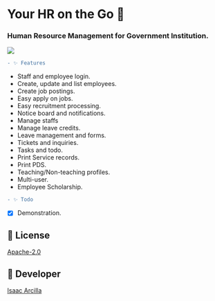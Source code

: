 # Your HR on the Go 🚀 
  
### Human Resource Management for Government Institution.

![](https://github.com/isaacdarcilla/hrms/blob/main/screenshot/Screenshot.png)

```diff
- ✨ Features 
``` 

* Staff and employee login.
* Create, update and list employees. 
* Create job postings.
* Easy apply on jobs.
* Easy recruitment processing.
* Notice board and notifications.
* Manage staffs
* Manage leave credits.
* Leave management and forms.
* Tickets and inquiries.
* Tasks and todo.
* Print Service records.
* Print PDS.
* Teaching/Non-teaching profiles.
* Multi-user.
* Employee Scholarship.



```diff
- ✨ Todo
```
- [X] Demonstration.

## 🔖 License
[Apache-2.0](https://github.com/isaacdarcilla/hrms/blob/master/LICENSE)


## 🚀 Developer
[Isaac Arcilla](https://facebook.com/isaacdarcilla)
